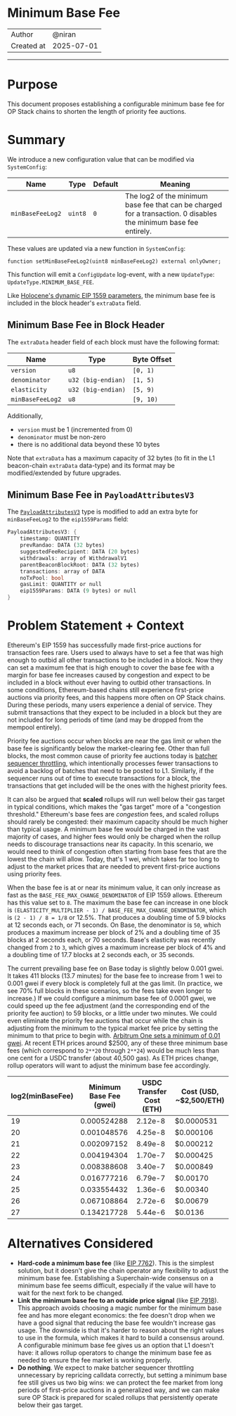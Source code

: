 # Minimum Base Fee

|                    |                                                    |
| ------------------ | -------------------------------------------------- |
| Author             | @niran                                             |
| Created at         | 2025-07-01                                         |

---

# Purpose
 
This document proposes establishing a configurable minimum base fee for OP Stack chains to shorten the length of priority fee auctions.

# Summary

We introduce a new configuration value that can be modified via `SystemConfig`:

| Name             | Type    | Default | Meaning |
|------------------|---------|---------|---------|
| `minBaseFeeLog2` | `uint8` | `0`     | The log2 of the minimum base fee that can be charged for a transaction. 0 disables the minimum base fee entirely. |

These values are updated via a new function in `SystemConfig`:

```solidity
function setMinBaseFeeLog2(uint8 minBaseFeeLog2) external onlyOwner;
```

This function will emit a `ConfigUpdate` log-event, with a new `UpdateType`: `UpdateType.MINIMUM_BASE_FEE`.

Like [Holocene's dynamic EIP 1559 parameters](https://github.com/ethereum-optimism/specs/blob/main/specs/protocol/holocene/exec-engine.md#eip-1559-parameters-in-block-header), the minimum base fee is included in the block header's `extraData` field.

## Minimum Base Fee in Block Header

The `extraData` header field of each block must have the following format:

| Name             | Type               | Byte Offset |
| ---------------- | ------------------ | ----------- |
| `version`        | `u8`               | `[0, 1)`    |
| `denominator`    | `u32 (big-endian)` | `[1, 5)`    |
| `elasticity`     | `u32 (big-endian)` | `[5, 9)`    |
| `minBaseFeeLog2` | `u8`               | `[9, 10)`   |

Additionally,

- `version` must be 1 (incremented from 0)
- `denominator` must be non-zero
- there is no additional data beyond these 10 bytes

Note that `extraData` has a maximum capacity of 32 bytes (to fit in the L1 beacon-chain `extraData` data-type) and its
format may be modified/extended by future upgrades.

## Minimum Base Fee in `PayloadAttributesV3`

The [`PayloadAttributesV3`](https://github.com/ethereum-optimism/specs/blob/a773587fca6756f8468164613daa79fcee7bbbe4/specs/protocol/exec-engine.md#extended-payloadattributesv3)
type is modified to add an extra byte for `minBaseFeeLog2` to the `eip1559Params` field:

```rs
PayloadAttributesV3: {
    timestamp: QUANTITY
    prevRandao: DATA (32 bytes)
    suggestedFeeRecipient: DATA (20 bytes)
    withdrawals: array of WithdrawalV1
    parentBeaconBlockRoot: DATA (32 bytes)
    transactions: array of DATA
    noTxPool: bool
    gasLimit: QUANTITY or null
    eip1559Params: DATA (9 bytes) or null
}
```

# Problem Statement + Context

Ethereum's EIP 1559 has successfully made first-price auctions for transaction fees rare. Users used to always have to set a fee that was high enough to outbid all other transactions to be included in a block. Now they can set a maximum fee that is high enough to cover the base fee with a margin for base fee increases caused by congestion and expect to be included in a block without ever having to outbid other transactions. In some conditions, Ethereum-based chains still experience first-price auctions via priority fees, and this happens more often on OP Stack chains. During these periods, many users experience a denial of service. They submit transactions that they expect to be included in a block but they are not included for long periods of time (and may be dropped from the mempool entirely).

Priority fee auctions occur when blocks are near the gas limit or when the base fee is significantly below the market-clearing fee. Other than full blocks, the most common cause of priority fee auctions today is [batcher sequencer throttling](https://docs.optimism.io/operators/chain-operators/configuration/batcher#batcher-sequencer-throttling), which intentionally processes fewer transactions to avoid a backlog of batches that need to be posted to L1. Similarly, if the sequencer runs out of time to execute transactions for a block, the transactions that get included will be the ones with the highest priority fees.

It can also be argued that **scaled** rollups will run well below their gas target in typical conditions, which makes the "gas target" more of a "congestion threshold." Ethereum's base fees are _congestion_ fees, and scaled rollups should rarely be congested: their maximum capacity should be much higher than typical usage. A minimum base fee would be charged in the vast majority of cases, and higher fees would only be charged when the rollup needs to discourage transactions near its capacity. In this scenario, we would need to think of congestion often starting from base fees that are the lowest the chain will allow. Today, that's 1 wei, which takes far too long to adjust to the market prices that are needed to prevent first-price auctions using priority fees.

When the base fee is at or near its minimum value, it can only increase as fast as the `BASE_FEE_MAX_CHANGE_DENOMINATOR` of EIP 1559 allows. Ethereum has this value set to `8`. The maximum the base fee can increase in one block is `(ELASTICITY_MULTIPLIER - 1) / BASE_FEE_MAX_CHANGE_DENOMINATOR`, which is `(2 - 1) / 8 = 1/8` or 12.5%. That produces a doubling time of 5.9 blocks at 12 seconds each, or 71 seconds. On Base, the denominator is `50`, which produces a maximum increase per block of 2% and a doubling time of 35 blocks at 2 seconds each, or 70 seconds. Base's elasticity was recently changed from `2` to `3`, which gives a maximum increase per block of 4% and a doubling time of 17.7 blocks at 2 seconds each, or 35 seconds.

The current prevailing base fee on Base today is slightly below 0.001 gwei. It takes 411 blocks (13.7 minutes) for the base fee to increase from 1 wei to 0.001 gwei if every block is completely full at the gas limit. (In practice, we see 70% full blocks in these scenarios, so the fees take even longer to increase.) If we could configure a minimum base fee of 0.0001 gwei, we could speed up the fee adjustment (and the corresponding end of the priority fee auction) to 59 blocks, or a little under two minutes. We could even eliminate the priority fee auctions that occur while the chain is adjusting from the minimum to the typical market fee price by setting the minimum to that price to begin with. [Arbitrum One sets a minimum of 0.01 gwei](https://docs.arbitrum.io/how-arbitrum-works/gas-fees#child-chain-gas-pricing). At recent ETH prices around $2500, any of these three minimum base fees (which correspond to `2**20` through `2**24`) would be much less than one cent for a USDC transfer (about 40,500 gas). As ETH prices change, rollup operators will want to adjust the minimum base fee accordingly.

| log2(minBaseFee) | Minimum Base Fee (gwei) | USDC Transfer Cost (ETH) | Cost (USD, ~$2,500/ETH) |
| ---------------- | ----------------------- | ------------------------ | ----------------------- |
| 19 | 0.000524288 | 2.12e-8 | $0.0000531 |
| 20 | 0.001048576 | 4.25e-8 | $0.000106 |
| 21 | 0.002097152 | 8.49e-8 | $0.000212 |
| 22 | 0.004194304 | 1.70e-7 | $0.000425 |
| 23 | 0.008388608 | 3.40e-7 | $0.000849 |
| 24 | 0.016777216 | 6.79e-7 | $0.00170 |
| 25 | 0.033554432 | 1.36e-6 | $0.00340 |
| 26 | 0.067108864 | 2.72e-6 | $0.00679 |
| 27 | 0.134217728 | 5.44e-6 | $0.0136 |

# Alternatives Considered

* **Hard-code a minimum base fee** (like [EIP 7762](https://eips.ethereum.org/EIPS/eip-7762)). This is the simplest solution, but it doesn't give the chain operator any flexibility to adjust the minimum base fee. Establishing a Superchain-wide consensus on a minimum base fee seems difficult, especially if the value will have to wait for the next fork to be changed.
* **Link the minimum base fee to an outside price signal** (like [EIP 7918](https://eips.ethereum.org/EIPS/eip-7918)). This approach avoids choosing a magic number for the minimum base fee and has more elegant economics: the fee doesn't drop when we have a good signal that reducing the base fee wouldn't increase gas usage. The downside is that it's harder to reason about the right values to use in the formula, which makes it hard to build a consensus around. A configurable minimum base fee gives us an option that L1 doesn't have: it allows rollup operators to change the minimum base fee as needed to ensure the fee market is working properly.
* **Do nothing**. We expect to make batcher sequencer throttling unnecessary by repricing calldata correctly, but setting a minimum base fee still gives us two big wins: we can protect the fee market from long periods of first-price auctions in a generalized way, and we can make sure OP Stack is prepared for scaled rollups that persistently operate below their gas target.
